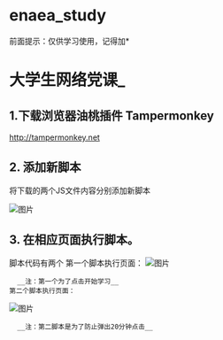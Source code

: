# enaea_study
前面提示：仅供学习使用，记得加*
# 大学生网络党课_
## 1.下载浏览器油桃插件 Tampermonkey
http://tampermonkey.net
## 2. 添加新脚本
 将下载的两个JS文件内容分别添加新脚本
 
![图片](https://user-images.githubusercontent.com/51390110/138545482-9c28ccda-e927-442c-932b-7803d8a0b7a8.png)

## 3. 在相应页面执行脚本。
脚本代码有两个
    第一个脚本执行页面：
      ![图片](https://user-images.githubusercontent.com/51390110/138545961-5953c789-80f3-482e-8b56-d1e5b23eff33.png)
      
      __注：第一个为了点击开始学习__  
    第二个脚本执行页面：
  ![图片]( https://user-images.githubusercontent.com/51390110/138545633-95853c50-8e7a-4cfa-bde3-9deb5a3b60db.png )
        
      __注：第二脚本是为了防止弹出20分钟点击__  
      
    
      
      
     
